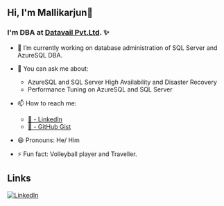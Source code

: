 ## Hi, I'm Mallikarjun👋

### I'm DBA at [Datavail Pvt.Ltd](http://www.datavail.com/). ✨

- 🔭 I’m currently working on database administration of SQL Server and AzureSQL DBA.

- 💬 You can ask me about: 
     - AzureSQL and SQL Server High Availability and Disaster Recovery
     - Performance Tuning on AzureSQL and SQL Server

- 📫 How to reach me: 
  - [🏢 - LinkedIn](https://www.linkedin.com/in/mallikarjun024/)
  - [🦑 - GitHub Gist](https://gist.github.com/Azure4Arjun)

- 😄 Pronouns: He/ Him
- ⚡ Fun fact: Volleyball player and Traveller.


## Links

[![LinkedIn](https://img.shields.io/badge/LinkedIn--_.svg?style=social&logo=linkedin)][linkedin]

[linkedin]: https://www.linkedin.com/in/mallikarjun024/
